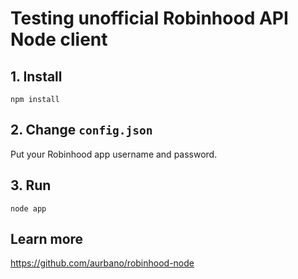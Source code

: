 # Testing unofficial Robinhood API Node client

## 1. Install

```
npm install
```

## 2. Change `config.json`

Put your Robinhood app username and password.

## 3. Run

```
node app
```

## Learn more

https://github.com/aurbano/robinhood-node